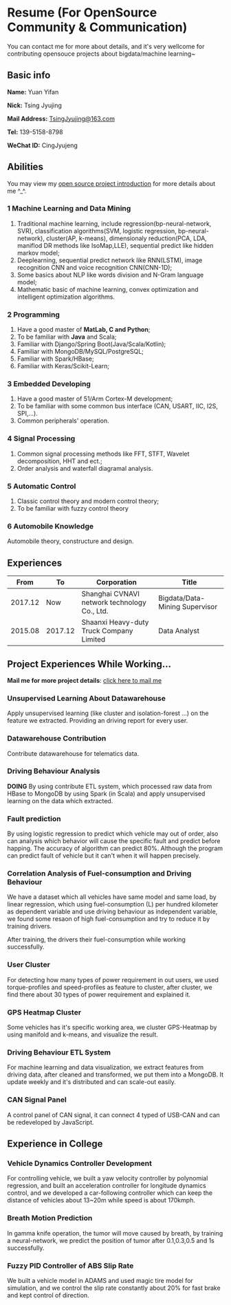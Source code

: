 # Resume (For OpenSource Community & Communication)

You can contact me for more about details, and it's very wellcome for contributing opensouce projects about bigdata/machine learning~

## Basic info
**Name:** Yuan Yifan

**Nick:** Tsing Jyujing

**Mail Address:** [TsingJyujing@163.com](mailto://TsingJyujing@163.com "TsingJyujing@163.com")

**Tel:** 139-5158-8798

**WeChat ID:** CingJyujeng

## Abilities

You may view my [open source project introduction](./ProjectIntroduction.md) for more details about me ^_^.

### 1 Machine Learning and Data Mining
1. Traditional machine learning, include regression(bp-neural-network, SVR), classification algorithms(SVM, logistic regression, bp-neural-network), cluster(AP, k-means), dimensionaly reduction(PCA, LDA, maniflod DR methods like IsoMap,LLE), sequential predict like hidden markov model;
2. Deeplearning, sequential predict network like RNN(LSTM), image recognition CNN and voice recognition CNN(CNN-1D);
3. Some basics about NLP like words division and N-Gram language model;
4. Mathematic basic of machine learning, convex optimization and intelligent optimization algorithms.

### 2 Programming
1. Have a good master of **MatLab, C and Python**;
2. To be familiar with **Java** and Scala;
3. Familiar with Django/Spring Boot(Java/Scala/Kotlin);
4. Familiar with MongoDB/MySQL/PostgreSQL;
5. Familiar with Spark/HBase;
6. Familiar with Keras/Scikit-Learn;

### 3 Embedded Developing
1. Have a good master of 51/Arm Cortex-M development;
2. To be familiar with some common bus interface (CAN, USART, IIC, I2S, SPI,...).
3. Common peripherals' operation.

### 4 Signal Processing
1. Common signal processing methods like FFT, STFT, Wavelet decomposition, HHT and ect.;
2. Order analysis and waterfall diagramal analysis.

### 5 Automatic Control
1. Classic control theory and modern control theory;
2. To be familiar with fuzzy control theory

### 6 Automobile Knowledge
Automobile theory, constructure and design.

## Experiences

|From|To|Corporation|Title|
|-|-|-|-|
|2017.12|Now|Shanghai CVNAVI network technology Co., Ltd.|Bigdata/Data-Mining Supervisor|
|2015.08|2017.12|Shaanxi Heavy-duty Truck Company Limited|Data Analyst|

## Project Experiences While Working...

**Mail me for more project details**: [click here to mail me](mailto://TsingJyujing@163.com "TsingJyujing@163.com")

### Unsupervised Learning About Datawarehouse
Apply unsupervised learning (like cluster and isolation-forest ...) on the feature we extracted.
Providing an driving report for every user.

### Datawarehouse Contribution
Contribute datawarehouse for telematics data.

### Driving Behaviour Analysis
**DOING** By using contribute ETL system, which processed raw data from HBase to MongoDB by using Spark (in Scala) and apply unsupervised learning on the data which extracted.

### Fault prediction
By using logistic regression to predict which vehicle may out of order, also can analysis which behavior will cause the specific fault and predict before happing. The accuracy of algorithm can predict 80%. Although the program can predict fault of vehicle but it can't when it will happen precisely.

### Correlation Analysis of Fuel-consumption and Driving Behaviour
We have a dataset which all vehicles have same model and same load, by linear regression, which using fuel-consumption (L) per hundred kilometer as dependent variable and use driving behaviour as independent variable, we found some resaon of high fuel-consumption and try to reduce it by training drivers.

After training, the drivers their fuel-consumption while working successfully.

### User Cluster
For detecting how many types of power requirement in out users, we used torque-profiles and speed-profiles as feature to cluster, after cluster, we find there about 30 types of power requirement and explained it.

### GPS Heatmap Cluster
Some vehicles has it's specific working area, we cluster GPS-Heatmap by using manifold and k-means, and visualize the result.

### Driving Behaviour ETL System
For machine learning and data visualization, we extract features from driving data, after cleaned and transformed, we put them into a MongoDB. It update weekly and it's distributed and can scale-out easily.

### CAN Signal Panel
A control panel of CAN signal, it can connect 4 typed of USB-CAN and can be redeveloped by JavaScript.

## Experience in College
### Vehicle Dynamics Controller Development
For controlling vehicle, we built a yaw velocity controller by polynomial regression, and built an acceleration controller for longitude dynamics control, and we developed a car-following controller which can keep the distance of vehicles about 13~20m while speed is about 170kmph.

### Breath Motion Prediction
In gamma knife operation, the tumor will move caused by breath, by training a neural-network, we predict the position of tumor after 0.1,0.3,0.5 and 1s successfully.

### Fuzzy PID Controller of ABS Slip Rate
We built a vehicle model in ADAMS and used magic tire model for simulation, and we control the slip rate constantly about 20% for fast brake and kept control of direction.
